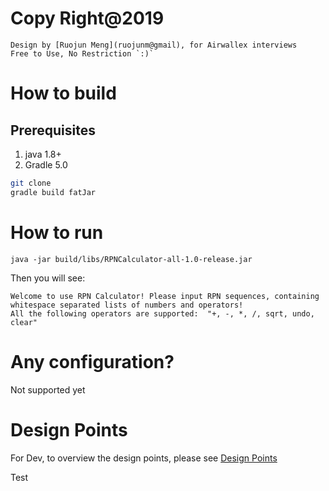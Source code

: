 # Copy Right@2019
    Design by [Ruojun Meng](ruojunm@gmail), for Airwallex interviews
    Free to Use, No Restriction `:)` 

# How to build
## Prerequisites
1. java 1.8+
2. Gradle 5.0

```bash
git clone 
gradle build fatJar
```

# How to run
```
java -jar build/libs/RPNCalculator-all-1.0-release.jar
```
Then you will see:
```
Welcome to use RPN Calculator! Please input RPN sequences, containing whitespace separated lists of numbers and operators!
All the following operators are supported:  "+, -, *, /, sqrt, undo, clear" 

```

# Any configuration?
Not supported yet


# Design Points
For Dev, to overview the design points, please see [Design Points](./DESIGN_POINTS.MD)


Test 